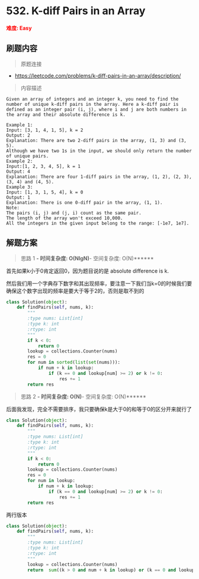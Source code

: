 # 532. K-diff Pairs in an Array

**<font color=red>难度: Easy</font>**

## 刷题内容

> 原题连接

* https://leetcode.com/problems/k-diff-pairs-in-an-array/description/

> 内容描述

```
Given an array of integers and an integer k, you need to find the number of unique k-diff pairs in the array. Here a k-diff pair is defined as an integer pair (i, j), where i and j are both numbers in the array and their absolute difference is k.

Example 1:
Input: [3, 1, 4, 1, 5], k = 2
Output: 2
Explanation: There are two 2-diff pairs in the array, (1, 3) and (3, 5).
Although we have two 1s in the input, we should only return the number of unique pairs.
Example 2:
Input:[1, 2, 3, 4, 5], k = 1
Output: 4
Explanation: There are four 1-diff pairs in the array, (1, 2), (2, 3), (3, 4) and (4, 5).
Example 3:
Input: [1, 3, 1, 5, 4], k = 0
Output: 1
Explanation: There is one 0-diff pair in the array, (1, 1).
Note:
The pairs (i, j) and (j, i) count as the same pair.
The length of the array won't exceed 10,000.
All the integers in the given input belong to the range: [-1e7, 1e7].
```

## 解题方案

> 思路 1
******- 时间复杂度: O(NlgN)******- 空间复杂度: O(N)******



首先如果k小于0肯定返回0，因为题目说的是 absolute difference is k.

然后我们用一个字典存下数字和其出现频率，要注意一下我们当k=0的时候我们要确保这个数字出现的频率是要大于等于2的，否则是取不到的



```python
class Solution(object):
    def findPairs(self, nums, k):
        """
        :type nums: List[int]
        :type k: int
        :rtype: int
        """
        if k < 0:
            return 0
        lookup = collections.Counter(nums)
        res = 0
        for num in sorted(list(set(nums))):
            if num + k in lookup:
                if (k == 0 and lookup[num] >= 2) or k != 0:
                    res += 1
        return res
```

> 思路 2
******- 时间复杂度: O(N)******- 空间复杂度: O(N)******


后面我发现，完全不需要排序，我只要确保k是大于0的和等于0的区分开来就行了

```python
class Solution(object):
    def findPairs(self, nums, k):
        """
        :type nums: List[int]
        :type k: int
        :rtype: int
        """
        if k < 0:
            return 0
        lookup = collections.Counter(nums)
        res = 0
        for num in lookup:
            if num + k in lookup:
                if (k == 0 and lookup[num] >= 2) or k != 0:
                    res += 1
        return res
```

两行版本


```python
class Solution(object):
    def findPairs(self, nums, k):
        """
        :type nums: List[int]
        :type k: int
        :rtype: int
        """
        lookup = collections.Counter(nums)
        return  sum((k > 0 and num + k in lookup) or (k == 0 and lookup[num] >= 2) for num in lookup)
```



